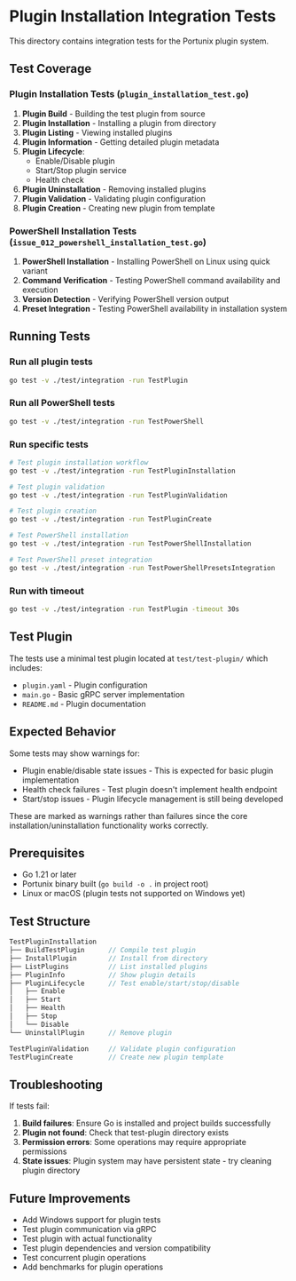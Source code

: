# Plugin Installation Integration Tests

This directory contains integration tests for the Portunix plugin system.

## Test Coverage

### Plugin Installation Tests (`plugin_installation_test.go`)

1. **Plugin Build** - Building the test plugin from source
2. **Plugin Installation** - Installing a plugin from directory
3. **Plugin Listing** - Viewing installed plugins
4. **Plugin Information** - Getting detailed plugin metadata
5. **Plugin Lifecycle**:
   - Enable/Disable plugin
   - Start/Stop plugin service
   - Health check
6. **Plugin Uninstallation** - Removing installed plugins
7. **Plugin Validation** - Validating plugin configuration
8. **Plugin Creation** - Creating new plugin from template

### PowerShell Installation Tests (`issue_012_powershell_installation_test.go`)

1. **PowerShell Installation** - Installing PowerShell on Linux using quick variant
2. **Command Verification** - Testing PowerShell command availability and execution
3. **Version Detection** - Verifying PowerShell version output
4. **Preset Integration** - Testing PowerShell availability in installation system

## Running Tests

### Run all plugin tests
```bash
go test -v ./test/integration -run TestPlugin
```

### Run all PowerShell tests
```bash
go test -v ./test/integration -run TestPowerShell
```

### Run specific tests
```bash
# Test plugin installation workflow
go test -v ./test/integration -run TestPluginInstallation

# Test plugin validation
go test -v ./test/integration -run TestPluginValidation

# Test plugin creation
go test -v ./test/integration -run TestPluginCreate

# Test PowerShell installation
go test -v ./test/integration -run TestPowerShellInstallation

# Test PowerShell preset integration
go test -v ./test/integration -run TestPowerShellPresetsIntegration
```

### Run with timeout
```bash
go test -v ./test/integration -run TestPlugin -timeout 30s
```

## Test Plugin

The tests use a minimal test plugin located at `test/test-plugin/` which includes:
- `plugin.yaml` - Plugin configuration
- `main.go` - Basic gRPC server implementation  
- `README.md` - Plugin documentation

## Expected Behavior

Some tests may show warnings for:
- Plugin enable/disable state issues - This is expected for basic plugin implementation
- Health check failures - Test plugin doesn't implement health endpoint
- Start/stop issues - Plugin lifecycle management is still being developed

These are marked as warnings rather than failures since the core installation/uninstallation functionality works correctly.

## Prerequisites

- Go 1.21 or later
- Portunix binary built (`go build -o .` in project root)
- Linux or macOS (plugin tests not supported on Windows yet)

## Test Structure

```go
TestPluginInstallation
├── BuildTestPlugin      // Compile test plugin
├── InstallPlugin        // Install from directory
├── ListPlugins          // List installed plugins
├── PluginInfo           // Show plugin details
├── PluginLifecycle      // Test enable/start/stop/disable
│   ├── Enable
│   ├── Start
│   ├── Health
│   ├── Stop
│   └── Disable
└── UninstallPlugin      // Remove plugin

TestPluginValidation     // Validate plugin configuration
TestPluginCreate         // Create new plugin template
```

## Troubleshooting

If tests fail:

1. **Build failures**: Ensure Go is installed and project builds successfully
2. **Plugin not found**: Check that test-plugin directory exists
3. **Permission errors**: Some operations may require appropriate permissions
4. **State issues**: Plugin system may have persistent state - try cleaning plugin directory

## Future Improvements

- Add Windows support for plugin tests
- Test plugin communication via gRPC
- Test plugin with actual functionality
- Test plugin dependencies and version compatibility
- Test concurrent plugin operations
- Add benchmarks for plugin operations